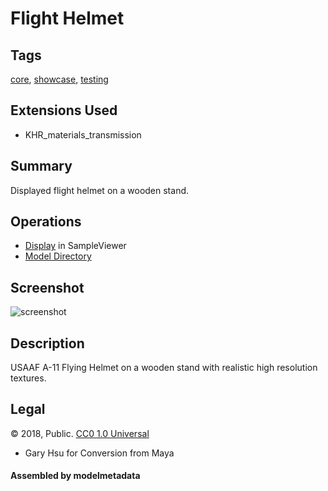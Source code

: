 # Flight Helmet

## Tags

[core](../../Models-core.md), [showcase](../../Models-showcase.md), [testing](../../Models-testing.md)

## Extensions Used

* KHR_materials_transmission

## Summary

Displayed flight helmet on a wooden stand.

## Operations

* [Display](https://github.khronos.org/glTF-Sample-Viewer-Release/?model=https://raw.GithubUserContent.com/KhronosGroup/glTF-Sample-Assets/main/./Models/FlightHelmet/glTF/FlightHelmet.gltf) in SampleViewer
* [Model Directory](./)

## Screenshot

![screenshot](screenshot/screenshot.jpg)

## Description

USAAF A-11 Flying Helmet on a wooden stand with realistic high resolution textures.

## Legal

&copy; 2018, Public. [CC0 1.0 Universal](https://creativecommons.org/publicdomain/zero/1.0/legalcode)

 - Gary Hsu for Conversion from Maya

#### Assembled by modelmetadata